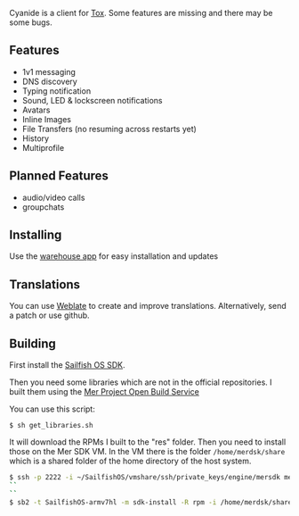 Cyanide is a client for [Tox](https://tox.chat).
Some features are missing and there may be some bugs.

Features
--------

- 1v1 messaging
- DNS discovery
- Typing notification
- Sound, LED & lockscreen notifications
- Avatars
- Inline Images
- File Transfers (no resuming across restarts yet)
- History
- Multiprofile

Planned Features
----------------

- audio/video calls
- groupchats

Installing
----------
Use the [warehouse app](https://openrepos.net/content/basil/warehouse-sailfishos) for easy installation and updates

Translations
------------

You can use [Weblate](https://hosted.weblate.org/projects/cyanide/) to create
and improve translations. Alternatively, send a patch or use github.

Building
--------

First install the [Sailfish OS SDK](https://sailfishos.org/wiki/Application_SDK_Installation).

Then you need some libraries which are not in the official repositories.  I
built them using the [Mer Project Open Build
Service](https://build.merproject.org/)

You can use this script:

``
$ sh get_libraries.sh
``

It will download the RPMs I built to the "res" folder. Then you need to install
those on the Mer SDK VM. In the VM there is the folder `/home/merdsk/share`
which is a shared folder of the home directory of the host system.

```sh
$ ssh -p 2222 -i ~/SailfishOS/vmshare/ssh/private_keys/engine/mersdk mersdk@localhost
``
``
$ sb2 -t SailfishOS-armv7hl -m sdk-install -R rpm -i /home/merdsk/share/path/to/cyanide/res/*.rpm
```
